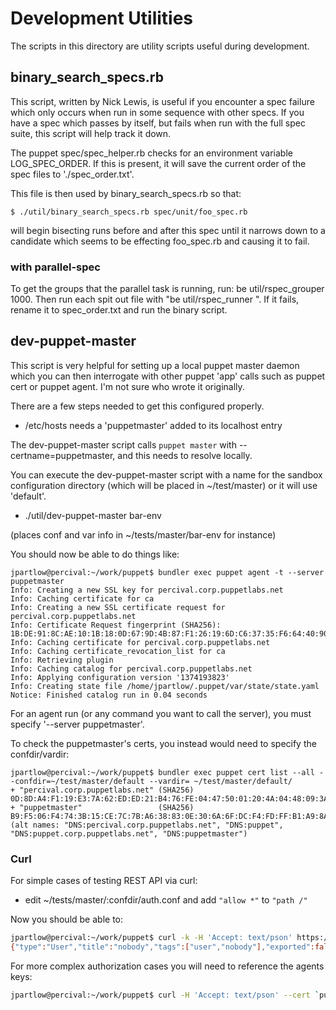 Development Utilities
=====================

The scripts in this directory are utility scripts useful during development.

binary_search_specs.rb
----------------------

This script, written by Nick Lewis, is useful if you encounter a spec failure which only occurs when run in some sequence with other specs.  If you have a spec which passes by itself, but fails when run with the full spec suite, this script will help track it down.

The puppet spec/spec_helper.rb checks for an environment variable LOG_SPEC_ORDER.  If this is present, it will save the current order of the spec files to './spec_order.txt'.

This file is then used by binary_search_specs.rb so that:

    $ ./util/binary_search_specs.rb spec/unit/foo_spec.rb

will begin bisecting runs before and after this spec until it narrows down to a candidate which seems to be effecting foo_spec.rb and causing it to fail.

### with parallel-spec

To get the groups that the parallel task is running, run: be util/rspec_grouper 1000. Then run each spit out file with "be util/rspec_runner <groupfile>". If it fails, rename it to spec_order.txt and run the binary script.

dev-puppet-master
-----------------

This script is very helpful for setting up a local puppet master daemon which you can then interrogate with other puppet 'app' calls such as puppet cert or puppet agent.  I'm not sure who wrote it originally.

There are a few steps needed to get this configured properly.

* /etc/hosts needs a 'puppetmaster' added to its localhost entry

The dev-puppet-master script calls `puppet master` with --certname=puppetmaster, and this needs to resolve locally.

You can execute the dev-puppet-master script with a name for the sandbox configuration directory (which will be placed in ~/test/master) or it will use 'default'.

* ./util/dev-puppet-master bar-env

(places conf and var info in ~/tests/master/bar-env for instance)

You should now be able to do things like:

    jpartlow@percival:~/work/puppet$ bundler exec puppet agent -t --server puppetmaster
    Info: Creating a new SSL key for percival.corp.puppetlabs.net
    Info: Caching certificate for ca
    Info: Creating a new SSL certificate request for percival.corp.puppetlabs.net
    Info: Certificate Request fingerprint (SHA256): 1B:DE:91:8C:AE:10:1B:18:0D:67:9D:4B:87:F1:26:19:6D:C6:37:35:F6:64:40:90:CF:FC:BE:8F:6F:C9:8D:D4
    Info: Caching certificate for percival.corp.puppetlabs.net
    Info: Caching certificate_revocation_list for ca
    Info: Retrieving plugin
    Info: Caching catalog for percival.corp.puppetlabs.net
    Info: Applying configuration version '1374193823'
    Info: Creating state file /home/jpartlow/.puppet/var/state/state.yaml
    Notice: Finished catalog run in 0.04 seconds

For an agent run (or any command you want to call the server), you must specify '--server puppetmaster'.

To check the puppetmaster's certs, you instead would need to specify the confdir/vardir:

    jpartlow@percival:~/work/puppet$ bundler exec puppet cert list --all --confdir=~/test/master/default --vardir= ~/test/master/default/
    + "percival.corp.puppetlabs.net" (SHA256) 0D:8D:A4:F1:19:E3:7A:62:ED:ED:21:B4:76:FE:04:47:50:01:20:4A:04:48:09:3A:1A:98:86:4A:08:8D:46:F0
    + "puppetmaster"                 (SHA256) B9:F5:06:F4:74:3B:15:CE:7C:7B:A6:38:83:0E:30:6A:6F:DC:F4:FD:FF:B1:A9:8A:35:12:90:10:26:46:C2:A6 (alt names: "DNS:percival.corp.puppetlabs.net", "DNS:puppet", "DNS:puppet.corp.puppetlabs.net", "DNS:puppetmaster")

### Curl

For simple cases of testing REST API via curl:

* edit ~/tests/master/:confdir/auth.conf and add `"allow *"` to `"path /"`

Now you should be able to:

```bash
jpartlow@percival:~/work/puppet$ curl -k -H 'Accept: text/pson' https://puppetmaster:8140/main/resource/user/nobody
{"type":"User","title":"nobody","tags":["user","nobody"],"exported":false,"parameters":{"ensure":"present","home":"/nonexistent","uid":65534,"gid":65534,"comment":"nobody","shell":"/bin/sh","groups":[],"expiry":"absent","provider":"useradd","membership":"minimum","role_membership":"minimum","auth_membership":"minimum","profile_membership":"minimum","key_membership":"minimum","attribute_membership":"minimum","loglevel":"notice"}}
```

For more complex authorization cases you will need to reference the agents keys:

```bash
jpartlow@percival:~/work/puppet$ curl -H 'Accept: text/pson' --cert `puppet agent --configprint hostcert` --key `be puppet agent --configprint hostprivkey` --cacert `be puppet agent --configprint localcacert` https://puppetmaster:8140/foo/node/percival.corp.puppetlabs.net
```
